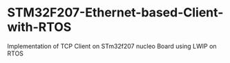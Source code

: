 # STM32F207-Ethernet-based-Client-with-RTOS
Implementation of TCP Client on STm32f207 nucleo Board using  LWIP on RTOS
